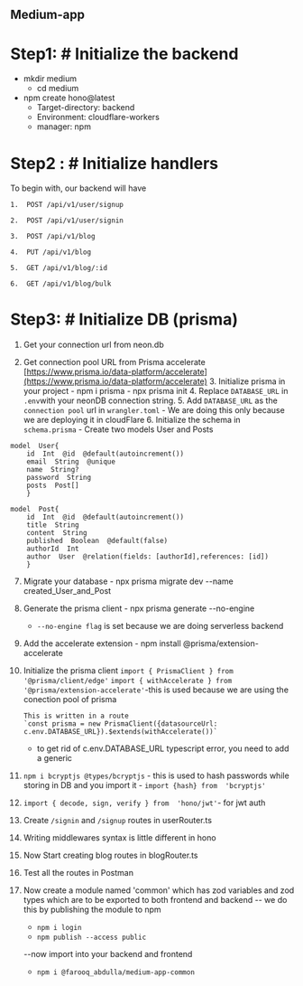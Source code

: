 ## Medium-app
# Step1: # Initialize the backend
 - mkdir medium	
	 - cd medium
 - npm create hono@latest
	 - Target-directory: backend
	 - Environment: cloudflare-workers
	 - manager: npm

# Step2 : # Initialize handlers

To begin with, our backend will have

	1.  POST /api/v1/user/signup

	2.  POST /api/v1/user/signin

	3.  POST /api/v1/blog

	4.  PUT /api/v1/blog

	5.  GET /api/v1/blog/:id

	6.  GET /api/v1/blog/bulk


# Step3: # Initialize DB (prisma)
 1. Get your connection url from neon.db
 
 3.  Get connection pool URL from Prisma accelerate
				[https://www.prisma.io/data-platform/accelerate](https://www.prisma.io/data-platform/accelerate)
	3. Initialize prisma in your project 
				- npm i prisma
				- npx prisma init
	4.  Replace `DATABASE_URL` in `.env`with your neonDB connection string.
	5. Add `DATABASE_URL` as the `connection pool` url in `wrangler.toml` - We are doing this only because we are deploying it in cloudFlare
	6. Initialize the schema in `schema.prisma`
			- Create two models User and Posts
				
		

    model  User{
		id  Int  @id  @default(autoincrement())
		email  String  @unique
		name  String?
		password  String
		posts  Post[]
		}

    model  Post{
		id  Int  @id  @default(autoincrement())
		title  String
		content  String
		published  Boolean  @default(false)
		authorId  Int
		author  User  @relation(fields: [authorId],references: [id])
		}
		
7.  Migrate your database
		- npx prisma migrate dev --name created_User_and_Post
 
 8.  Generate the prisma client
		 - npx prisma generate --no-engine
	 -  `--no-engine flag` is set because we are doing serverless backend 
	
	
8. Add the accelerate extension
		- npm install @prisma/extension-accelerate

9.  Initialize the prisma client
				`import { PrismaClient } from '@prisma/client/edge'`
				`import { withAccelerate } from '@prisma/extension-accelerate'`-this is used because we are using the conection pool of prisma
		
		This is written in a route
		`const prisma = new PrismaClient({datasourceUrl: c.env.DATABASE_URL}).$extends(withAccelerate())` 
	- to get rid of c.env.DATABASE_URL typescript error, you need to add a generic

10. `npm i bcryptjs @types/bcryptjs` - this is used to hash passwords while storing in DB and you import it - `import {hash} from  'bcryptjs'`
11. `import { decode, sign, verify } from  'hono/jwt'`- for jwt auth
12. Create `/signin` and `/signup` routes in userRouter.ts
13. Writing middlewares syntax is little different in hono 
14. Now Start creating blog routes in blogRouter.ts
15. Test all the routes in Postman
16.  Now create a module named 'common' which has zod variables and zod types which are to be exported to both frontend and backend
-- we do this by publishing the module to npm 
		- `npm i login`
		- `npm publish --access public`

		--now import into your backend and frontend
		- `npm i @farooq_abdulla/medium-app-common`  

 